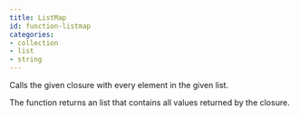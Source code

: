 ```yaml
---
title: ListMap
id: function-listmap
categories:
- collection
- list
- string
---
```


Calls the given closure with every element in the given list.

The function returns an list that contains all values returned by the closure.
